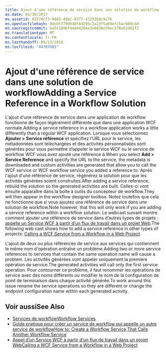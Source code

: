```yaml
---
title: Ajout d'une référence de service dans une solution de workflow
ms.date: 03/30/2017
ms.assetid: 83574cf3-9803-49bc-837f-432936dc9c76
ms.openlocfilehash: 9dcbf779d948f6d295c2a23f5a09efc5ac989cdd
ms.sourcegitcommit: ba5c189bf44d44204a3e8838e59ec378a62d82f3
ms.translationtype: MT
ms.contentlocale: fr-FR
ms.lasthandoff: 09/12/2018
ms.locfileid: "44707893"
---
```

# <a name="adding-a-service-reference-in-a-workflow-solution"></a><span data-ttu-id="9c4e1-102">Ajout d'une référence de service dans une solution de workflow</span><span class="sxs-lookup"><span data-stu-id="9c4e1-102">Adding a Service Reference in a Workflow Solution</span></span>

<span data-ttu-id="9c4e1-103">L'ajout d'une référence de service dans une application de workflow fonctionne de façon légèrement différente que dans une application WCF normale.</span><span class="sxs-lookup"><span data-stu-id="9c4e1-103">Adding a service reference in a workflow application works a little differently than a regular WCF application.</span></span> <span data-ttu-id="9c4e1-104">Lorsque vous sélectionnez **Ajouter > Service référence** et spécifiez l’URL pour le service, les métadonnées sont téléchargées et des activités personnalisées sont générées pour vous permettre d’appeler le service WCF ou le service de workflow WCF vous avez ajouté une référence à.</span><span class="sxs-lookup"><span data-stu-id="9c4e1-104">When you select **Add > Service Reference** and specify the URL to the service, the metadata is downloaded and custom activities are generated that allow you to call the WCF service or WCF workflow service you added a reference to.</span></span> <span data-ttu-id="9c4e1-105">Après l'ajout d'une référence de service, régénérez la solution pour que les activités générées soient construites.</span><span class="sxs-lookup"><span data-stu-id="9c4e1-105">After adding a service reference, rebuild the solution so the generated activities are built.</span></span> <span data-ttu-id="9c4e1-106">Celles-ci vont ensuite apparaître dans la boîte à outils du concepteur de workflow.</span><span class="sxs-lookup"><span data-stu-id="9c4e1-106">They will then appear in the workflow designer toolbox.</span></span> <span data-ttu-id="9c4e1-107">Notez toutefois que cela ne fonctionne que si vous ajoutez une référence de service dans une solution de workflow.</span><span class="sxs-lookup"><span data-stu-id="9c4e1-107">Note however, that this will only work if you are adding a service reference within a workflow solution.</span></span> <span data-ttu-id="9c4e1-108">Le webcast suivant montre comment ajouter une référence de service dans d’autres types de projets : [appelle un Service WCF à partir d’un flux de travail dans un projet Web](https://go.microsoft.com/fwlink/?LinkId=207725).</span><span class="sxs-lookup"><span data-stu-id="9c4e1-108">The following web cast shows how to add a service reference in other types of projects: [Calling a WCF Service from a Workflow in a Web Project](https://go.microsoft.com/fwlink/?LinkId=207725).</span></span>

<span data-ttu-id="9c4e1-109">L'ajout de deux ou plus références de service aux services qui contiennent le même nom d'opération entraîne un problème.</span><span class="sxs-lookup"><span data-stu-id="9c4e1-109">Adding two or more service references to services that contain the same operation name will cause a problem.</span></span> <span data-ttu-id="9c4e1-110">Les activités générées vont appeler uniquement la première opération de service.</span><span class="sxs-lookup"><span data-stu-id="9c4e1-110">The generated activities will call only the first service operation.</span></span> <span data-ttu-id="9c4e1-111">Pour contourner ce problème, il faut renommer les opérations de service avec des noms différents ou modifier le nom de la configuration de point de terminaison dans chaque activité générée.</span><span class="sxs-lookup"><span data-stu-id="9c4e1-111">To work around this issue rename the service operations so they are different or change the endpoint configuration name within each generated activity.</span></span>

## <a name="see-also"></a><span data-ttu-id="9c4e1-112">Voir aussi</span><span class="sxs-lookup"><span data-stu-id="9c4e1-112">See Also</span></span>

- [<span data-ttu-id="9c4e1-113">Services de workflow</span><span class="sxs-lookup"><span data-stu-id="9c4e1-113">Workflow Services</span></span>](../../../../docs/framework/wcf/feature-details/workflow-services.md)
- [<span data-ttu-id="9c4e1-114">Guide pratique pour créer un service de workflow qui appelle un autre service de workflow</span><span class="sxs-lookup"><span data-stu-id="9c4e1-114">How to: Create a Workflow Service That Calls Another Workflow Service</span></span>](../../../../docs/framework/wcf/feature-details/how-to-create-a-workflow-service-that-calls-another-workflow-service.md)
- [<span data-ttu-id="9c4e1-115">Appel d’un Service WCF à partir d’un flux de travail dans un projet Web</span><span class="sxs-lookup"><span data-stu-id="9c4e1-115">Calling a WCF Service from a Workflow in a Web Project</span></span>](https://go.microsoft.com/fwlink/?LinkId=207725)
